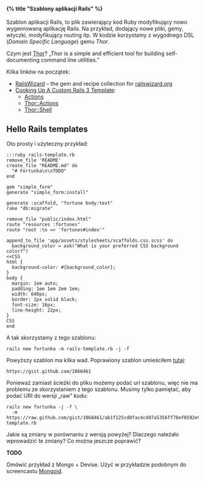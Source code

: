 #### {% title "Szablony aplikacji Rails" %}

Szablon aplikacji Rails, to plik zawierający kod Ruby
modyfikujący nowo wygenrowaną aplikację Rails.
Na przykład, dodający nowe pliki, gemy, wtyczki,
modyfikujący routing itp. W kodzie korzystamy
z wygodnego DSL (*Domain Specific Language*) gemu *Thor*.

Czym jest
[Thor](http://rdoc.info/github/wycats/thor/master/file/README.md)?
„Thor is a simple and efficient tool for building self-documenting
command line utilities.”

Kilka linków na początek:

* [RailsWizard](https://github.com/intridea/rails_wizard) –
 the gem and recipe collection for [railswizard.org](http://railswizard.org/)
* [Cooking Up A Custom Rails 3 Template](http://blog.madebydna.com/all/code/2010/10/11/cooking-up-a-custom-rails3-template.html):
  - [Actions](http://api.rubyonrails.org/classes/Rails/Generators/Actions.html)
  - [Thor::Actions](http://rdoc.info/github/wycats/thor/master/Thor/Actions.html)
  - [Thor::Shell](http://rdoc.info/github/wycats/thor/master/Thor/Shell)


## Hello Rails templates

Oto prosty i użyteczny przykład:

    :::ruby rails-template.rb
    remove_file 'README'
    create_file "README.md" do
      "# Fortunka\n\nTODO"
    end

    gem "simple_form"
    generate "simple_form:install"

    generate :scaffold, "fortune body:text"
    rake "db:migrate"

    remove_file "public/index.html"
    route "resources :fortunes"
    route "root :to => 'fortunes#index'"

    append_to_file 'app/assets/stylesheets/scaffolds.css.scss' do
      background_color = ask("What is your preferred CSS background color?")
    <<CSS
    html {
      background-color: #{background_color};
    }
    body {
      margin: 1em auto;
      padding: 1em 1em 2em 1em;
      width: 640px;
      border: 1px solid black;
      font-size: 16px;
      line-height: 22px;
    }
    CSS
    end

A tak skorzystamy z tego szablonu:

    rails new fortunka -m rails-template.rb -j -f

Powyższy szablon ma kilka wad. Poprawiony szablon
umieściłem [tutaj](https://gist.github.com/1068461):

    https://gist.github.com/1068461

Ponieważ zamiast ścieżki do pliku możemy podać uri szablonu, więc
nie ma problemu ze skorzystaniem z tego szablonu. Musimy
tylko pamiętać, aby podać URI do wersji „raw” kodu:

    rails new fortunka -j -f \
      -m https://raw.github.com/gist/1068461/ab1f125cd0fac4c497a5356ff78ef0592e971721/rails3-template.rb

Jakie są zmiany w porównaniu z wersją powyżej?
Dlaczego należało wprowadzić te zmiany?
Co można jeszcze poprawić?


**TODO**

Omówić przykład z Mongo + Devise. Użyć w przykładzie podobnym do
screencastu [Mongoid](http://railscasts.com/episodes/238-mongoid).
